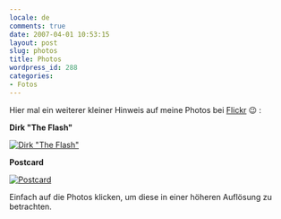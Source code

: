 ```yaml
---
locale: de
comments: true
date: 2007-04-01 10:53:15
layout: post
slug: photos
title: Photos
wordpress_id: 288
categories:
- Fotos
---
```


Hier mal ein weiterer kleiner Hinweis auf meine Photos bei
[Flickr](http://www.flickr.com/photos/wannawork/) :wink: :

**Dirk "The Flash"**

[![Dirk "The
Flash"](http://farm1.static.flickr.com/191/441215821_846b17efb6_m.jpg)](http://www.flickr.com/photos/wannawork/441215821/)

**Postcard**

[![Postcard](http://farm1.static.flickr.com/199/441138640_9a0bbb7dba_m.jpg)](http://www.flickr.com/photos/wannawork/441138640/)

Einfach auf die Photos klicken, um diese in einer höheren Auflösung zu
betrachten.
